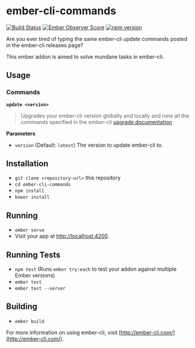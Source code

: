 # ember-cli-commands

[![Build Status](https://travis-ci.org/seawatts/ember-cli-commands.svg?branch=master)](https://travis-ci.org/seawatts/ember-cli-commands)
[![Ember Observer Score](https://emberobserver.com/badges/ember-cli-commands.svg)](https://emberobserver.com/addons/ember-cli-commands)
[![npm version](https://badge.fury.io/js/ember-cli-commands.svg)](https://badge.fury.io/js/ember-cli-commands)

Are you ever tired of typing the same ember-cli update commands posted in the ember-cli releases page?

This ember addon is aimed to solve mundane tasks in ember-cli.

## Usage

### Commands

**`update <version>`**

> Upgrades your ember-cli version globally and locally and runs all the commands specified in the ember-cli [upgrade documentation](https://ember-cli.com/user-guide/#upgrading)

**Parameters**

* `version` (Default: `latest`) The version to update ember-cli to. 

## Installation

* `git clone <repository-url>` this repository
* `cd ember-cli-commands`
* `npm install`
* `bower install`

## Running

* `ember serve`
* Visit your app at [http://localhost:4200](http://localhost:4200).

## Running Tests

* `npm test` (Runs `ember try:each` to test your addon against multiple Ember versions)
* `ember test`
* `ember test --server`

## Building

* `ember build`

For more information on using ember-cli, visit [http://ember-cli.com/](http://ember-cli.com/).
